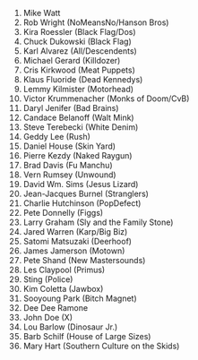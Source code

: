 1. Mike Watt
1. Rob Wright (NoMeansNo/Hanson Bros)
1. Kira Roessler (Black Flag/Dos)
1. Chuck Dukowski (Black Flag)
1. Karl Alvarez (All/Descendents)
1. Michael Gerard (Killdozer)
1. Cris Kirkwood (Meat Puppets)
1. Klaus Fluoride (Dead Kennedys)
1. Lemmy Kilmister (Motorhead)
1. Victor Krummenacher (Monks of Doom/CvB)
1. Daryl Jenifer (Bad Brains)
1. Candace Belanoff (Walt Mink)
1. Steve Terebecki (White Denim)
1. Geddy Lee (Rush)
1. Daniel House (Skin Yard)
1. Pierre Kezdy (Naked Raygun)
1. Brad Davis (Fu Manchu)
1. Vern Rumsey (Unwound)
1. David Wm. Sims (Jesus Lizard)
2. Jean-Jacques Burnel (Stranglers)
1. Charlie Hutchinson (PopDefect)
1. Pete Donnelly (Figgs)
2. Larry Graham (Sly and the Family Stone)
1. Jared Warren (Karp/Big Biz)
1. Satomi Matsuzaki (Deerhoof)
1. James Jamerson (Motown)
1. Pete Shand (New Mastersounds)
1. Les Claypool (Primus)
1. Sting (Police)
1. Kim Coletta (Jawbox)
1. Sooyoung Park (Bitch Magnet)
1. Dee Dee Ramone
1. John Doe (X)
1. Lou Barlow (Dinosaur Jr.)
1. Barb Schilf (House of Large Sizes)
1. Mary Hart (Southern Culture on the Skids)
